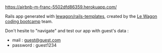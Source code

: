 https://airbnb-m-franc-5502dfd86359.herokuapp.com/

Rails app generated with [lewagon/rails-templates](https://github.com/lewagon/rails-templates), created by the [Le Wagon coding bootcamp](https://www.lewagon.com) team.

Don't hesite to "navigate" and test our app with guest's data :
- mail : guest@guest.com
- password : guest1234

